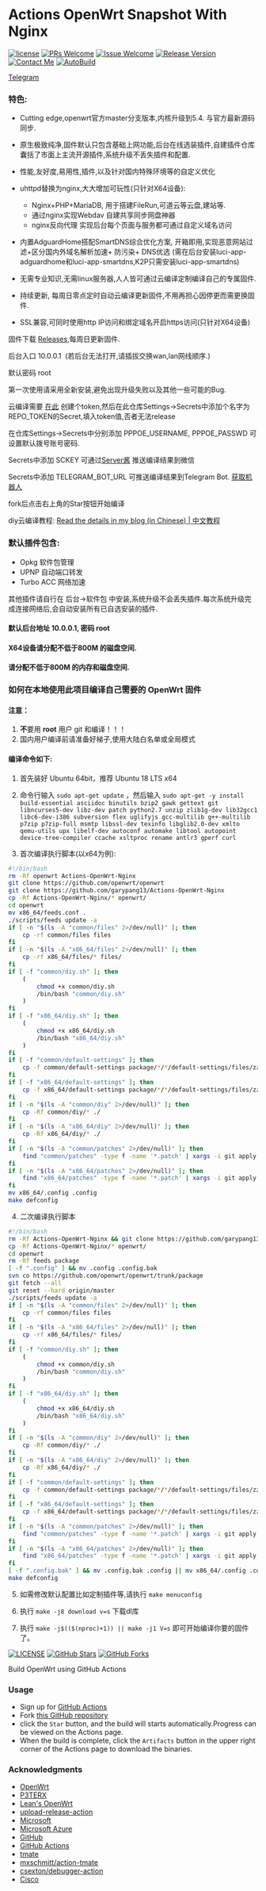 # Actions OpenWrt Snapshot With Nginx
[1]: https://img.shields.io/badge/license-GPLV2-brightgreen.svg
[2]: /LICENSE
[3]: https://img.shields.io/badge/PRs-welcome-brightgreen.svg
[4]: https://github.com/garypang13/Actions-OpenWrt-Nginx/pulls
[5]: https://img.shields.io/badge/Issues-welcome-brightgreen.svg
[6]: https://github.com/garypang13/Actions-OpenWrt-Nginx/issues/new
[7]: https://img.shields.io/github/v/release/hyird/Action-Openwrt
[8]: https://github.com/garypang13/Actions-OpenWrt-Nginx/releases
[10]: https://img.shields.io/badge/Contact-telegram-blue
[11]: https://t.me/openwrt_nginx
[12]: https://github.com/garypang13/Actions-OpenWrt-Nginx/workflows/Openwrt-AutoBuild/badge.svg
[13]: https://github.com/garypang13/Actions-OpenWrt-Nginx/actions

[![license][1]][2]
[![PRs Welcome][3]][4]
[![Issue Welcome][5]][6]
[![Release Version][7]][8]
[![Contact Me][10]][11]
[![AutoBuild][12]][13]

<a href="https://t.me/openwrt_nginx" target="_blank">Telegram</a>
### 特色:

+ Cutting edge,openwrt官方master分支版本,内核升级到5.4. 与官方最新源码同步.

+ 原生极致纯净,固件默认只包含基础上网功能,后台在线选装插件,自建插件仓库囊括了市面上主流开源插件,系统升级不丢失插件和配置.

+ 性能,友好度,易用性,插件,以及针对国内特殊环境等的自定义优化

+ uhttpd替换为nginx,大大增加可玩性(只针对X64设备):
     + Nginx+PHP+MariaDB, 用于搭建FileRun,可道云等云盘,建站等.
     + 通过nginx实现Webdav 自建共享同步网盘神器
     + nginx反向代理 实现后台每个页面与服务都可通过自定义域名访问

+ 内置AdguardHome搭配SmartDNS综合优化方案, 开箱即用,实现恶意网站过滤+区分国内外域名解析加速+ 防污染+ DNS优选 (需在后台安装luci-app-adguardhome和luci-app-smartdns,K2P只需安装luci-app-smartdns)

+ 无需专业知识,无需linux服务器,人人皆可通过云编译定制编译自己的专属固件.

+ 持续更新,  每周日零点定时自动云编译更新固件,不用再担心因停更而需更换固件.

+ SSL兼容,可同时使用http IP访问和绑定域名开启https访问(只针对X64设备)

固件下载 [Releases](https://github.com/garypang13/Actions-OpenWrt-Nginx/releases),每周日更新固件.

后台入口 10.0.0.1 &nbsp;(若后台无法打开,请插拔交换wan,lan网线顺序.)

默认密码 root

第一次使用请采用全新安装,避免出现升级失败以及其他一些可能的Bug.

云编译需要 [在此](https://github.com/settings/tokens) 创建个token,然后在此仓库Settings->Secrets中添加个名字为REPO_TOKEN的Secret,填入token值,否者无法release

在仓库Settings->Secrets中分别添加 PPPOE_USERNAME, PPPOE_PASSWD 可设置默认拨号账号密码.

Secrets中添加 SCKEY 可通过[Server酱](http://sc.ftqq.com) 推送编译结果到微信

Secrets中添加 TELEGRAM_BOT_URL 可推送编译结果到Telegram Bot. [获取机器人](https://t.me/notificationme_bot)

fork后点击右上角的Star按钮开始编译

diy云编译教程: [Read the details in my blog (in Chinese) | 中文教程](https://p3terx.com/archives/build-openwrt-with-github-actions.html)

### 默认插件包含:

+ Opkg 软件包管理
+ UPNP 自动端口转发
+ Turbo ACC 网络加速

其他插件请自行在 后台->软件包 中安装,系统升级不会丢失插件.每次系统升级完成连接网络后,会自动安装所有已自选安装的插件.

#### 默认后台地址 10.0.0.1, 密码 root

#### X64设备请分配不低于800M 的磁盘空间.

#### 请分配不低于800M 的内存和磁盘空间.

### 如何在本地使用此项目编译自己需要的 OpenWrt 固件

#### 注意：

1. **不**要用 **root** 用户 git 和编译！！！
2. 国内用户编译前请准备好梯子,使用大陆白名单或全局模式

#### 编译命令如下:

1. 首先装好 Ubuntu 64bit，推荐  Ubuntu  18 LTS x64

2. 命令行输入 `sudo apt-get update` ，然后输入
`
sudo apt-get -y install build-essential asciidoc binutils bzip2 gawk gettext git libncurses5-dev libz-dev patch python2.7 unzip zlib1g-dev lib32gcc1 libc6-dev-i386 subversion flex uglifyjs gcc-multilib g++-multilib p7zip p7zip-full msmtp libssl-dev texinfo libglib2.0-dev xmlto qemu-utils upx libelf-dev autoconf automake libtool autopoint device-tree-compiler ccache xsltproc rename antlr3 gperf curl
`

3. 首次编译执行脚本(以x64为例):
```bash
#!/bin/bash
rm -Rf openwrt Actions-OpenWrt-Nginx
git clone https://github.com/openwrt/openwrt
git clone https://github.com/garypang13/Actions-OpenWrt-Nginx
cp -Rf Actions-OpenWrt-Nginx/* openwrt/
cd openwrt
mv x86_64/feeds.conf .
./scripts/feeds update -a
if [ -n "$(ls -A "common/files" 2>/dev/null)" ]; then
	cp -rf common/files files
fi
if [ -n "$(ls -A "x86_64/files" 2>/dev/null)" ]; then
	cp -rf x86_64/files/* files/
fi
if [ -f "common/diy.sh" ]; then
	(
		chmod +x common/diy.sh
		/bin/bash "common/diy.sh"
	)
fi
if [ -f "x86_64/diy.sh" ]; then
	(
		chmod +x x86_64/diy.sh
		/bin/bash "x86_64/diy.sh"
	)
fi
if [ -f "common/default-settings" ]; then
	cp -f common/default-settings package/*/*/default-settings/files/zzz-default-settings
fi
if [ -f "x86_64/default-settings" ]; then
	cp -f x86_64/default-settings package/*/*/default-settings/files/zzz-default-settings
fi
if [ -n "$(ls -A "common/diy" 2>/dev/null)" ]; then
	cp -Rf common/diy/* ./
fi
if [ -n "$(ls -A "x86_64/diy" 2>/dev/null)" ]; then
	cp -Rf x86_64/diy/* ./
fi
if [ -n "$(ls -A "common/patches" 2>/dev/null)" ]; then
	find "common/patches" -type f -name '*.patch' | xargs -i git apply {}
fi
if [ -n "$(ls -A "x86_64/patches" 2>/dev/null)" ]; then
	find "x86_64/patches" -type f -name '*.patch' | xargs -i git apply {}
fi
mv x86_64/.config .config
make defconfig
   ```
4. 二次编译执行脚本
```bash
#!/bin/bash
rm -Rf Actions-OpenWrt-Nginx && git clone https://github.com/garypang13/Actions-OpenWrt-Nginx
cp -Rf Actions-OpenWrt-Nginx/* openwrt/
cd openwrt
rm -Rf feeds package
[ -f ".config" ] && mv .config .config.bak
svn co https://github.com/openwrt/openwrt/trunk/package
git fetch --all
git reset --hard origin/master
./scripts/feeds update -a
if [ -n "$(ls -A "common/files" 2>/dev/null)" ]; then
	cp -rf common/files files
fi
if [ -n "$(ls -A "x86_64/files" 2>/dev/null)" ]; then
	cp -rf x86_64/files/* files/
fi
if [ -f "common/diy.sh" ]; then
	(
		chmod +x common/diy.sh
		/bin/bash "common/diy.sh"
	)
fi
if [ -f "x86_64/diy.sh" ]; then
	(
		chmod +x x86_64/diy.sh
		/bin/bash "x86_64/diy.sh"
	)
fi
if [ -n "$(ls -A "common/diy" 2>/dev/null)" ]; then
	cp -Rf common/diy/* ./
fi
if [ -n "$(ls -A "x86_64/diy" 2>/dev/null)" ]; then
	cp -Rf x86_64/diy/* ./
fi
if [ -f "common/default-settings" ]; then
	cp -f common/default-settings package/*/*/default-settings/files/zzz-default-settings
fi
if [ -f "x86_64/default-settings" ]; then
	cp -f x86_64/default-settings package/*/*/default-settings/files/zzz-default-settings
fi
if [ -n "$(ls -A "common/patches" 2>/dev/null)" ]; then
	find "common/patches" -type f -name '*.patch' | xargs -i git apply {}
fi
if [ -n "$(ls -A "x86_64/patches" 2>/dev/null)" ]; then
	find "x86_64/patches" -type f -name '*.patch' | xargs -i git apply {}
fi
[ -f ".config.bak" ] && mv .config.bak .config || mv x86_64/.config .config
make defconfig
   ```
5. 如需修改默认配置比如定制插件等,请执行 `make menuconfig`

6. 执行 `make -j8 download v=s` 下载dl库

7. 执行 `make -j$(($(nproc)+1)) || make -j1 V=s` 即可开始编译你要的固件了。

[![LICENSE](https://img.shields.io/github/license/mashape/apistatus.svg?style=flat-square&label=LICENSE)](https://github.com/garypang13/Actions-OpenWrt-Nginx/blob/master/LICENSE)
[![GitHub Stars](https://img.shields.io/github/stars/garypang13/Actions-OpenWrt-Nginx.svg?style=flat-square&label=Stars)](https://github.com/P3TERX/Actions-OpenWrt/stargazers)
[![GitHub Forks](https://img.shields.io/github/forks/garypang13/Actions-OpenWrt-Nginx.svg?style=flat-square&label=Forks)](https://github.com/P3TERX/Actions-OpenWrt/fork)

Build OpenWrt using GitHub Actions

### Usage

- Sign up for [GitHub Actions](https://github.com/features/actions/signup)
- Fork [this GitHub repository](https://github.com/garypang13/Actions-OpenWrt-Nginx)
- click the `Star` button, and the build will starts automatically.Progress can be viewed on the Actions page.
- When the build is complete, click the `Artifacts` button in the upper right corner of the Actions page to download the binaries.

### Acknowledgments
- [OpenWrt](https://github.com/openwrt/openwrt)
- [P3TERX](https://github.com/P3TERX/Actions-OpenWrt/blob/master/LICENSE)
- [Lean's OpenWrt](https://github.com/coolsnowwolf/lede)
- [upload-release-action](https://github.com/svenstaro/upload-release-action)
- [Microsoft](https://www.microsoft.com)
- [Microsoft Azure](https://azure.microsoft.com)
- [GitHub](https://github.com)
- [GitHub Actions](https://github.com/features/actions)
- [tmate](https://github.com/tmate-io/tmate)
- [mxschmitt/action-tmate](https://github.com/mxschmitt/action-tmate)
- [csexton/debugger-action](https://github.com/csexton/debugger-action)
- [Cisco](https://www.cisco.com/)

